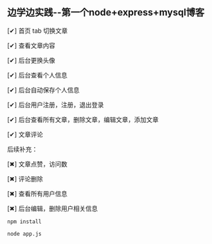 ## 边学边实践--第一个node+express+mysql博客

[✔] 首页 tab 切换文章

[✔] 查看文章内容

[✔] 后台更换头像

[✔] 后台查看个人信息

[✔] 后台自动保存个人信息

[✔] 后台用户注册，注册，退出登录

[✔] 后台查看所有文章，删除文章，编辑文章，添加文章

[✔] 文章评论

后续补充：

[✖] 文章点赞，访问数

[✖] 评论删除

[✖] 查看所有用户信息

[✖] 后台编辑，删除用户相关信息


```
npm install

node app.js
```